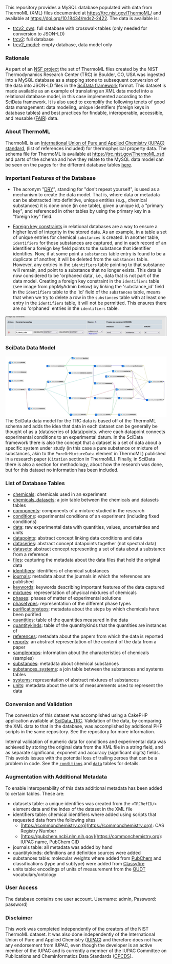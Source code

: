 This repository provides a MySQL database populated with data from ThermoML (XML) files documented at 
https://trc.nist.gov/ThermoML/ and available at https://doi.org/10.18434/mds2-2422. The data is available
is:
- [trcv2_cws](mysql/trcv2_cws.sql.zip): full database with crosswalk tables (only needed for conversion to JSON-LD)
- [trcv2](mysql/trcv2.sql.zip): full database
- [trcv2_model](mysql/trcv2_model.sql): empty database, data model only

### Rationale
As part of an [NSF project](https://www.nsf.gov/awardsearch/showAward?AWD_ID=1835643) the set 
of ThermoML files created by the NIST Thermodynamics Research Center (TRC) in Boulder, CO, USA 
was ingested into a MySQL database as a stepping stone to subsequent conversion of the data 
into JSON-LD files in the [SciData framework](https://stuchalk.github.io/scidata/) format. This 
dataset is made available as an example of translating an XML data model into a relational 
database model, in this case implemented according to the SciData framework.  It is 
also used to exemplify the following tenets of good data management: data modeling, unique 
identifiers (foreign keys in database tables) and best practices for findable, interoperable, 
accessible, and reusable ([FAIR](https://www.go-fair.org/)) data.

### About ThermoML
ThermoML is an [International Union of Pure and Applied Chemistry (IUPAC) standard](https://iupac.org/what-we-do/digital-standards/thermoml/),
(list of references included) for thermophysical property data.  The schema file for ThermoML 
is available at https://trc.nist.gov/ThermoML.xsd and parts of the schema and how they relate
to the MySQL data model can be seen on the pages for the different database tables [here](mysql_tables).

### Important Features of the Database
* The acronym "[DRY](https://en.wikipedia.org/wiki/Don%27t_repeat_yourself)", standing for
  "don't repeat yourself", is used as a mechanism to create the data model. That is, where 
  data or metadata can be abstracted into definitive,  unique entities (e.g., 
  chemical substances) it is done once (in one table), given a unique id, a "primary key", 
  and referenced in other tables by using the primary key in a "foreign key" field.

* [Foreign key constraints](https://dev.mysql.com/doc/refman/5.7/en/create-table-foreign-keys.html) 
  in relational databases are a way to ensure a higher level of integrity in the stored data. 
  As an example, in a table a set of unique entries for chemical `substances` is created.
  In another table, `identifiers` for those substances are captured, and in each record of an 
  identifier a foreign key field points to the substance that identifier identifies. Now, if 
  at some point a `substances` table entry is found to be a duplicate of another, it will be deleted 
  from the `substances` table. However, any entries in the `identifiers` table pointing to that
  substance will remain, and point to a substance that no longer exists. This data is now 
  considered to be 'orphaned data', i.e., data that is not part of the data model. Creating a 
  foreign key constraint in the `identifiers` table (see image from phpMyAdmin below)
  by linking the 'substance_id' field in the `identifiers` table to the 'id' field of the 
  `substances` table, means that when we try to delete a row in the `substances` table with at
  least one entry in the `identifiers` table, it will not be permitted.  This ensures there 
  are no 'orphaned' entries in the `identifiers` table.

![foreign_key_example](images/mysql/mysql_fkeys.jpg)

### SciData Data Model
![mysql_schema.jpg](images/mysql/mysql_schema.jpg)
The SciData data model for the TRC data is based off of the ThermoML schema and adds the 
idea that data in each dataset can be generally be thought of as a (data)series of (data)points.
where each datapoint connects experimental conditions to an experimental datum. In the SciData
framework there is also the concept that a dataset is a set of data about a specific 
system under study (in this case a pure substance or mixture of substances, akin to the 
`PureOrMixtureData` element in ThermoML) published in a research paper (`Citation` section in ThermoML). 
Finally, in SciData there is also a section for methodology, about how the research was done,
but for this dataset no information has been included.

### List of Database Tables
- [chemicals](mysql_tables/table_chemicals.md): chemicals used in an experiment
- [chemicals_datasets](mysql_tables/table_chemicals_datasets.md): a join table between the chemicals and datasets tables
- [components](mysql_tables/table_components.md): components of a mixture studied in the research
- [conditions](mysql_tables/table_conditions.md): experimental conditions of an experiment (including fixed conditions)
- [data](mysql_tables/table_data.md): raw experimental data with quantities, values, uncertainties and units
- [datapoints](mysql_tables/table_datapoints.md): abstract concept linking data conditions and data
- [dataseries](mysql_tables/table_dataseries.md): abstract concept datapoints together (not spectral data)
- [datasets](mysql_tables/table_datasets.md): abstract concept representing a set of data about a substance from a reference
- [files](mysql_tables/table_files.md): capturing the metadata about the data files that hold the original data
- [identifiers](mysql_tables/table_identifiers.md): identifiers of chemical substances
- [journals](mysql_tables/table_journals.md): metadata about the journals in which the references are published
- [keywords](mysql_tables/table_keywords.md): keywords describing important features of the data captured
- [mixtures](mysql_tables/table_mixtures.md): representation of physical mixtures of chemicals
- [phases](mysql_tables/table_phases.md): phases of matter of experimental solutions
- [phasetypes](mysql_tables/table_phasetypes.md): representation of the different phase types
- [purificationsteps](mysql_tables/table_purificationsteps.md): metadata about the steps by which chemicals have been purified
- [quantities](mysql_tables/table_quantities.md): table of the quantities measured in the data
- [quantitykinds](mysql_tables/table_quantitykinds.md): table of the quantitykinds that the quantities are instances of
- [references](mysql_tables/table_references.md): metadata about the papers from which the data is reported
- [reports](mysql_tables/table_reports.md): an abstract representation of the content of the data from a paper
- [sampleprops](mysql_tables/table_sampleprops.md): information about the characteristics of chemicals (samples)
- [substances](mysql_tables/table_substances.md): metadata about chemical substances
- [substances_systems](mysql_tables/table_substances_systems.md): a join table between the substances and systems tables 
- [systems](mysql_tables/table_systems.md): representation of abstract mixtures of substances
- [units](mysql_tables/table_units.md): metadata about the units of measurements used to represent the data

### Conversion and Validation
The conversion of this dataset was accomplished using a CakePHP application available at 
[SciData_TRC](https://github.com/ChalkLab/SciData_TRC). Validation of the data, by comparing the XML data
to that in the database, was accomplished by additional PHP scripts in the same repository. See the repository
for more information.

Internal validation of numeric data for conditions and experimental data was
achieved by storing the original data from the XML file in a string field, and as separate significand, exponent and
accuracy (significant digits) fields.  This avoids issues with the potential loss of trailing zeroes that can be a
problem in code. See the [`conditions`](mysql_tables/table_conditions) and [`data`](mysql_tables/table_data) tables for details.

### Augmentation with Additional Metadata
To enable interoperability of this data additional metadata has been added to certain tables.  These are:
- datasets table: a unique identifies was created from the `<TRCRefID/>` element data and the index of the 
dataset in the XML file
- identifiers table: chemical identifiers where added using scripts that requested data from the following sites
  - [https://commonchemistry.org](https://commonchemistry.org): CAS Registry Number
  - [https://pubchem.ncbi.nlm.nih.gov](https://commonchemistry.org): IUPAC name, PubChem CID
- journals table: all metadata was added by hand
- quantitykinds: definitions and definition sources were added
- substances table: molecular weights where added from [PubChem](https://pubchem.ncbi.nlm.nih.gov/) and
classifications (type and subtype) were added from [Classyfire](http://classyfire.wishartlab.com/)
- units table: encodings of units of measurement from the [QUDT](https://www.qudt.org/) vocabulary/ontology

### User Access
The database contains one user account.  Username: admin, Password: password)

### Disclaimer
This work was completed independently of the creators of the NIST ThermoML dataset.  It was also done
independently of the International Union of Pure and Applied Chemistry ([IUPAC](https://iupac.org/)) 
and therefore does not have any endorsement from IUPAC, even though the developer is an active member 
of the IUPAC and is currently a member of the IUPAC Committee on Publications and Cheminformatics 
Data Standards ([CPCDS](https://iupac.org/body/024/)).
